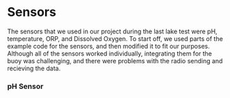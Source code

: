 <h1>Sensors</h1>
<p>The sensors that we used in our project during the last lake test were pH, temperature, ORP, and Dissolved Oxygen. To start off, we used parts of the example code  for the sensors, and then modified it to fit our purposes. Although all of the sensors worked individually, integrating them for the buoy was challenging, and there were problems with the radio sending and recieving the data. </p>
<h3>pH Sensor</h3>
<p></p>
